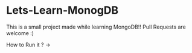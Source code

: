 # Lets-Learn-MonogDB

This is a small project made while learning MongoDB!!
Pull Requests are welcome :)

How to Run it ?
  ->
